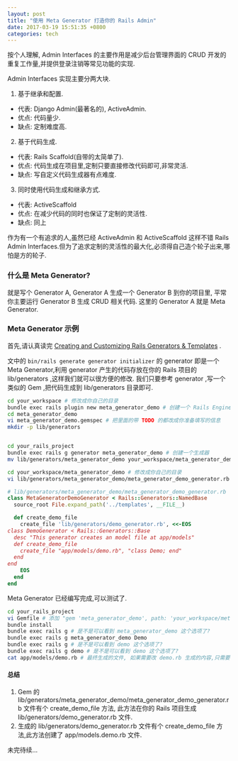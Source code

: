 ```yaml
---
layout: post
title: "使用 Meta Generator 打造你的 Rails Admin"
date: 2017-03-19 15:51:35 +0800
categories: tech
---
```


按个人理解, Admin Interfaces 的主要作用是减少后台管理界面的 CRUD 开发的重复工作量,并提供登录注销等常见功能的实现.

Admin Interfaces 实现主要分两大块.

1. 基于继承和配置.
  * 代表: Django Admin(最著名的), ActiveAdmin.
  * 优点: 代码量少.
  * 缺点: 定制难度高.
2. 基于代码生成.
  * 代表: Rails Scaffold(自带的太简单了).
  * 优点: 代码生成在项目里,定制只要直接修改代码即可,非常灵活.
  * 缺点: 写自定义代码生成器有点难度.
3. 同时使用代码生成和继承方式.
  * 代表: ActiveScaffold
  * 优点: 在减少代码的同时也保证了定制的灵活性.
  * 缺点: 同上

作为有一个有追求的人,虽然已经 ActiveAdmin 和 ActiveScaffold 这样不错 Rails Admin Interfaces.但为了追求定制的灵活性的最大化,必须得自己造个轮子出来,哪怕是方的轮子.


### 什么是 Meta Generator? 

就是写个 Generator A, Generator A 生成一个 Generator B 到你的项目里, 平常你主要运行 Generator B 生成 CRUD 相关代码. 这里的 Generator A 就是 Meta Generator.


### Meta Generator 示例

首先,请认真读完 [Creating and Customizing Rails Generators & Templates](http://guides.rubyonrails.org/generators.html) .

文中的 `bin/rails generate generator initializer` 的 generator 即是一个 Meta Generator,利用 generator 产生的代码存放在你的 Rails 项目的 lib/generators ,这样我们就可以很方便的修改. 我们只要参考 generator ,写一个类似的 Gem ,把代码生成到 lib/generators 目录即可.

```sh
cd your_workspace # 修改成你自己的目录
bundle exec rails plugin new meta_generator_demo # 创建一个 Rails Engine 的 Gem 项目
cd meta_generator_demo
vi meta_generator_demo.gemspec # 把里面的带 TODO 的都改成你准备填写的信息
mkdir -p lib/generators


cd your_rails_project
bundle exec rails g generator meta_generator_demo # 创建一个生成器
mv lib/generators/meta_generator_demo your_workspace/meta_generator_demo/lib/generators/meta_generator_demo # 修改成你自己的目录

cd your_workspace/meta_generator_demo # 修改成你自己的目录
vi lib/generators/meta_generator_demo/meta_generator_demo_generator.rb # 文件内容如下
```

```ruby
# lib/generators/meta_generator_demo/meta_generator_demo_generator.rb
class MetaGeneratorDemoGenerator < Rails::Generators::NamedBase
  source_root File.expand_path('../templates', __FILE__)

  def create_demo_file
    create_file 'lib/generators/demo_generator.rb', <<-EOS
class DemoGenerator < Rails::Generators::Base
  desc "This generator creates an model file at app/models"
  def create_demo_file
    create_file "app/models/demo.rb", "class Demo; end"
  end
end
    EOS
  end
end
```

Meta Generator  已经编写完成,可以测试了.

```sh
cd your_rails_project
vi Gemfile # 添加 "gem 'meta_generator_demo', path: 'your_workspace/meta_generator_demo'" 到 Gemfile 里面,不包含 " 符号.
bundle install
bundle exec rails g # 是不是可以看到 meta_generator_demo 这个选项了?
bundle exec rails g meta_generator_demo Demo
bundle exec rails g # 是不是可以看到 demo 这个选项了?
bundle exec rails g demo # 是不是可以看到 demo 这个选项了?
cat app/models/demo.rb # 最终生成的文件, 如果需要改 demo.rb 生成的内容,只需要改 Rails 项目里的 lib/generators/demo_generator.rb 文件即可.
```

#### 总结

1. Gem 的 lib/generators/meta_generator_demo/meta_generator_demo_generator.rb 文件有个 create_demo_file 方法, 此方法在你的 Rails 项目生成 lib/generators/demo_generator.rb 文件.
3. 生成的 lib/generators/demo_generator.rb 文件有个 create_demo_file 方法,此方法创建了 app/models.demo.rb 文件.


未完待续...
